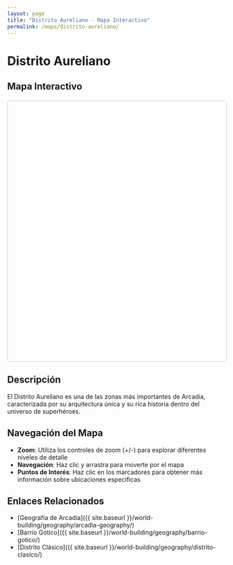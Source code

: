 ```yaml
---
layout: page
title: "Distrito Aureliano - Mapa Interactivo"
permalink: /maps/distrito-aureliano/
---
```


# Distrito Aureliano

## Mapa Interactivo

<link rel="stylesheet" href="https://unpkg.com/leaflet@1.9.4/dist/leaflet.css"
     integrity="sha256-p4NxAoJBhIIN+hmNHrzRCf9tD/miZyoHS5obTRR9BMY="
     crossorigin=""/>

<div id="map" class="map-container"></div>

<script src="https://unpkg.com/leaflet@1.9.4/dist/leaflet.js"
     integrity="sha256-20nQCchB9co0qIjJZRGuk2/Z9VM+kNiyxNV1lvTlZBo="
     crossorigin=""></script>

<script>
    // Initialize the map
    var map = L.map('map', {
        crs: L.CRS.Simple,
        minZoom: -2,
        maxZoom: 4
    });

    // Define the bounds for the SVG overlay
    var bounds = [[0, 0], [1963, 1568]]; // Adjust these values based on your SVG dimensions
    
    // Add the SVG overlay
    var imageUrl = '{{ site.baseurl }}/assets/maps/DistritoAurileano.svg';
    L.imageOverlay(imageUrl, bounds).addTo(map);
    
    // Fit the map to the bounds
    map.fitBounds(bounds);
    
    // Optional: Add some markers or interactive elements
    // Example marker:
    // L.marker([500, 500]).addTo(map)
    //     .bindPopup('Punto de Interés<br>Descripción del lugar');
</script>

## Descripción

El Distrito Aureliano es una de las zonas más importantes de Arcadia, caracterizada por su arquitectura única y su rica historia dentro del universo de superhéroes.

## Navegación del Mapa

- **Zoom**: Utiliza los controles de zoom (+/-) para explorar diferentes niveles de detalle
- **Navegación**: Haz clic y arrastra para moverte por el mapa
- **Puntos de Interés**: Haz clic en los marcadores para obtener más información sobre ubicaciones específicas

## Enlaces Relacionados

- [Geografía de Arcadia]({{ site.baseurl }}/world-building/geography/arcadia-geography/)
- [Barrio Gótico]({{ site.baseurl }}/world-building/geography/barrio-gotico/)
- [Distrito Clásico]({{ site.baseurl }}/world-building/geography/distrito-clasico/)

<style>
.map-container {
    height: 600px;
    width: 100%;
    margin: 20px 0;
    border: 1px solid #ccc;
    border-radius: 5px;
}

@media (max-width: 768px) {
    .map-container {
        height: 400px;
    }
}

/* Customize Leaflet controls */
.leaflet-control-zoom {
    border: none !important;
}

.leaflet-control-zoom a {
    background-color: rgba(255, 255, 255, 0.8) !important;
    border: 1px solid #ccc !important;
}
</style>